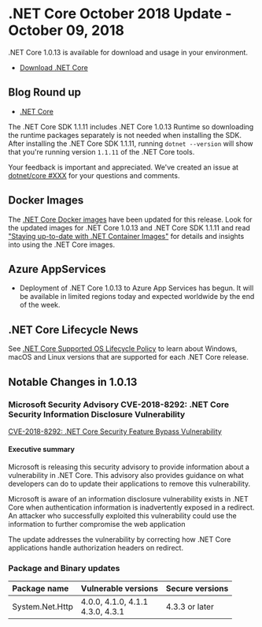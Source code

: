 # .NET Core October 2018 Update - October 09, 2018

.NET Core 1.0.13 is available for download and usage in your environment.

* [Download .NET Core](https://github.com/dotnet/core/blob/master/release-notes/download-archives/1.0.13-download.md)

## Blog Round up

* [.NET Core](https://blogs.msdn.microsoft.com/dotnet/)

The .NET Core SDK 1.1.11 includes .NET Core 1.0.13 Runtime so downloading the runtime packages separately is not needed when installing the SDK. After installing the .NET Core SDK 1.1.11, running `dotnet --version` will show that you're running version `1.1.11` of the .NET Core tools.

Your feedback is important and appreciated. We've created an issue at [dotnet/core #XXX](https://github.com/dotnet/core/issues/XXX) for your questions and comments.

## Docker Images

The [.NET Core Docker images](https://hub.docker.com/r/microsoft/dotnet/) have been updated for this release. Look for the updated images for .NET Core 1.0.13 and .NET Core SDK 1.1.11 and read ["Staying up-to-date with .NET Container Images"](https://blogs.msdn.microsoft.com/dotnet/2018/06/18/staying-up-to-date-with-net-container-images/) for details and insights into using the .NET Core images.

## Azure AppServices

* Deployment of .NET Core 1.0.13 to Azure App Services has begun. It will be available in limited regions today and expected worldwide by the end of the week.

## .NET Core Lifecycle News

See [.NET Core Supported OS Lifecycle Policy](https://github.com/dotnet/core/blob/master/os-lifecycle-policy.md) to learn about Windows, macOS and Linux versions that are supported for each .NET Core release.

## Notable Changes in 1.0.13

### Microsoft Security Advisory CVE-2018-8292: .NET Core Security Information Disclosure Vulnerability

[CVE-2018-8292: .NET Core Security Feature Bypass Vulnerability](https://github.com/dotnet/announcements/issues/87)

#### Executive summary

Microsoft is releasing this security advisory to provide information about a vulnerability in .NET Core. This advisory also provides guidance on what developers can do to update their applications to remove this vulnerability.

Microsoft is aware of an information disclosure vulnerability exists in .NET Core when authentication information is inadvertently exposed in a redirect. An attacker who successfully exploited this vulnerability could use the information to further compromise the web application

The update addresses the vulnerability by correcting how .NET Core applications handle authorization headers on redirect.

### Package and Binary updates

| Package name | Vulnerable versions | Secure versions |
| :--- | :--- | :--- |
System.Net.Http | 4.0.0, 4.1.0, 4.1.1 <br> 4.3.0, 4.3.1 | 4.3.3 or later |